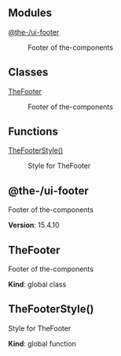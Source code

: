 <!--- Code generated by @the-/script-doc. DO NOT EDIT. -->

## Modules

<dl>
<dt><a href="#module_@the-/ui-footer">@the-/ui-footer</a></dt>
<dd><p>Footer of the-components</p>
</dd>
</dl>

## Classes

<dl>
<dt><a href="#TheFooter">TheFooter</a></dt>
<dd><p>Footer of the-components</p>
</dd>
</dl>

## Functions

<dl>
<dt><a href="#TheFooterStyle">TheFooterStyle()</a></dt>
<dd><p>Style for TheFooter</p>
</dd>
</dl>

<a name="module_@the-/ui-footer"></a>

## @the-/ui-footer
Footer of the-components

**Version**: 15.4.10  
<a name="TheFooter"></a>

## TheFooter
Footer of the-components

**Kind**: global class  
<a name="TheFooterStyle"></a>

## TheFooterStyle()
Style for TheFooter

**Kind**: global function  
